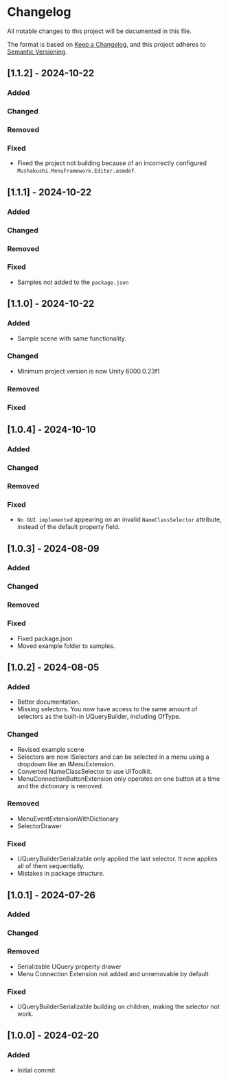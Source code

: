# Changelog

All notable changes to this project will be documented in this file.

The format is based on [Keep a Changelog](https://keepachangelog.com/en/1.1.0/),
and this project adheres to [Semantic Versioning](https://semver.org/spec/v2.0.0.html).

## [1.1.2] - 2024-10-22
### Added
### Changed
### Removed
### Fixed
- Fixed the project not building because of an incorrectly configured `Mushakushi.MenuFramework.Editor.asmdef`. 

## [1.1.1] - 2024-10-22
### Added
### Changed
### Removed
### Fixed
- Samples not added to the `package.json`

## [1.1.0] - 2024-10-22
### Added
- Sample scene with same functionality. 
### Changed
- Minimum project version is now Unity 6000.0.23f1
### Removed
### Fixed

## [1.0.4] - 2024-10-10

### Added 
### Changed 
### Removed 

### Fixed 
- `No GUI implemented` appearing on an invalid `NameClassSelector` attribute, instead of the default property field.

## [1.0.3] - 2024-08-09

### Added 
### Changed 
### Removed 

### Fixed 
- Fixed package.json 
- Moved example folder to samples. 

## [1.0.2] - 2024-08-05

### Added
- Better documentation.
- Missing selectors. You now have access to the same amount of selectors as the built-in UQueryBuilder, including OfType.

### Changed
- Revised example scene 
- Selectors are now ISelectors and can be selected in a menu using a dropdown like an IMenuExtension. 
- Converted NameClassSelector to use UIToolkit.
- MenuConnectionButtonExtension only operates on one button at a time and the dictionary is removed.

### Removed
- MenuEventExtensionWithDictionary
- SelectorDrawer

### Fixed
- UQueryBuilderSerializable only applied the last selector. It now applies all of them sequentially.
- Mistakes in package structure.

## [1.0.1] - 2024-07-26

### Added
### Changed

### Removed 
- Serializable UQuery property drawer
- Menu Connection Extension not added and unremovable by default

### Fixed 
- UQueryBuilderSerializable building on children, making the selector not work.

## [1.0.0] - 2024-02-20

### Added
- Initial commit

